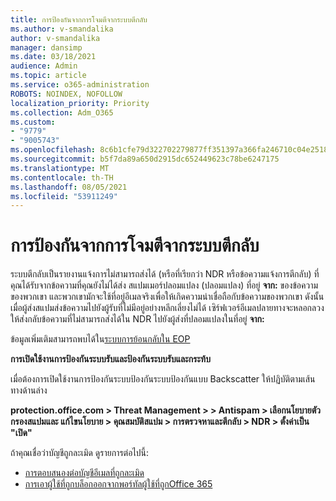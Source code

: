 ```yaml
---
title: การป้องกันจากการโจมตีจากระบบตีกลับ
ms.author: v-smandalika
author: v-smandalika
manager: dansimp
ms.date: 03/18/2021
audience: Admin
ms.topic: article
ms.service: o365-administration
ROBOTS: NOINDEX, NOFOLLOW
localization_priority: Priority
ms.collection: Adm_O365
ms.custom:
- "9779"
- "9005743"
ms.openlocfilehash: 8c6b1cfe79d322702279877ff351397a366fa246710c04e25181a675ad2fdeab
ms.sourcegitcommit: b5f7da89a650d2915dc652449623c78be6247175
ms.translationtype: MT
ms.contentlocale: th-TH
ms.lasthandoff: 08/05/2021
ms.locfileid: "53911249"
---
```

# <a name="protection-from-backscatter-attack"></a>การป้องกันจากการโจมตีจากระบบตีกลับ

ระบบตีกลับเป็นรายงานแจ้งการไม่สามารถส่งได้ (หรือที่เรียกว่า NDR หรือข้อความแจ้งการตีกลับ) ที่คุณได้รับจากข้อความที่คุณยังไม่ได้ส่ง สแปมเมอร์ปลอมแปลง (ปลอมแปลง) ที่อยู่ **จาก:** ของข้อความของพวกเขา และพวกเขามักจะใช้ที่อยู่อีเมลจริงเพื่อให้เกิดความน่าเชื่อถือกับข้อความของพวกเขา ดังนั้น เมื่อผู้ส่งสแปมส่งข้อความไปยังผู้รับที่ไม่มีอยู่อย่างหลีกเลี่ยงไม่ได้ เซิร์ฟเวอร์อีเมลปลายทางจะหลอกลวงให้ส่งกลับข้อความที่ไม่สามารถส่งได้ใน NDR ไปยังผู้ส่งที่ปลอมแปลงในที่อยู่ **จาก:**

ข้อมูลเพิ่มเติมสามารถพบได้ใน[ระบบการย้อนกลับใน EOP](https://docs.microsoft.com/microsoft-365/security/office-365-security/backscatter-messages-and-eop)

**การเปิดใช้งานการป้องกันระบบรับและป้องกันระบบรับและกระท้บ**

เมื่อต้องการเปิดใช้งานการป้องกันระบบป้องกันระบบป้องกันแบบ Backscatter ให้ปฏิบัติตามเส้นทางด้านล่าง

**protection.office.com > Threat Management > > Antispam > เลือกนโยบายตัวกรองสแปมและ แก้ไขนโยบาย > คุณสมบัติสแปม > การตรวจหาและตีกลับ > NDR > ตั้งค่าเป็น "เปิด"**

ถ้าคุณเชื่อว่าบัญชีถูกละเมิด ดูรายการต่อไปนี้:

- [การตอบสนองต่อบัญชีอีเมลที่ถูกละเมิด](https://docs.microsoft.com/microsoft-365/security/office-365-security/responding-to-a-compromised-email-account)
- [การเอาผู้ใช้ที่ถูกบล็อกออกจากพอร์ทัลผู้ใช้ที่ถูกOffice 365](https://docs.microsoft.com/microsoft-365/security/office-365-security/removing-user-from-restricted-users-portal-after-spam)




